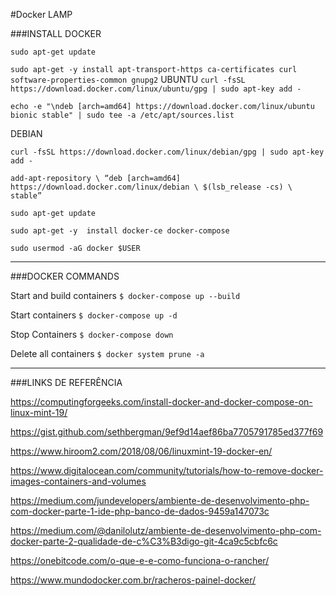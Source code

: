 #Docker LAMP

###INSTALL DOCKER

`sudo apt-get update`

`sudo apt-get -y install apt-transport-https ca-certificates curl software-properties-common gnupg2`
UBUNTU
`curl -fsSL https://download.docker.com/linux/ubuntu/gpg | sudo apt-key add -`

`echo -e "\ndeb [arch=amd64] https://download.docker.com/linux/ubuntu bionic stable" | sudo tee -a /etc/apt/sources.list`


DEBIAN

`curl -fsSL https://download.docker.com/linux/debian/gpg | sudo apt-key add -`

`add-apt-repository \
“deb [arch=amd64] https://download.docker.com/linux/debian \
$(lsb_release -cs) \
stable”`


`sudo apt-get update`

`sudo apt-get -y  install docker-ce docker-compose`

`sudo usermod -aG docker $USER`


------------


###DOCKER COMMANDS

Start and build containers
`$ docker-compose up --build`


Start containers
`$ docker-compose up -d`


Stop Containers
`$ docker-compose down`


Delete all containers
`$ docker system prune -a`


------------


###LINKS DE REFERÊNCIA

https://computingforgeeks.com/install-docker-and-docker-compose-on-linux-mint-19/

https://gist.github.com/sethbergman/9ef9d14aef86ba7705791785ed377f69

https://www.hiroom2.com/2018/08/06/linuxmint-19-docker-en/

https://www.digitalocean.com/community/tutorials/how-to-remove-docker-images-containers-and-volumes

https://medium.com/jundevelopers/ambiente-de-desenvolvimento-php-com-docker-parte-1-ide-php-banco-de-dados-9459a147073c

https://medium.com/@danilolutz/ambiente-de-desenvolvimento-php-com-docker-parte-2-qualidade-de-c%C3%B3digo-git-4ca9c5cbfc6c

https://onebitcode.com/o-que-e-e-como-funciona-o-rancher/

https://www.mundodocker.com.br/racheros-painel-docker/
